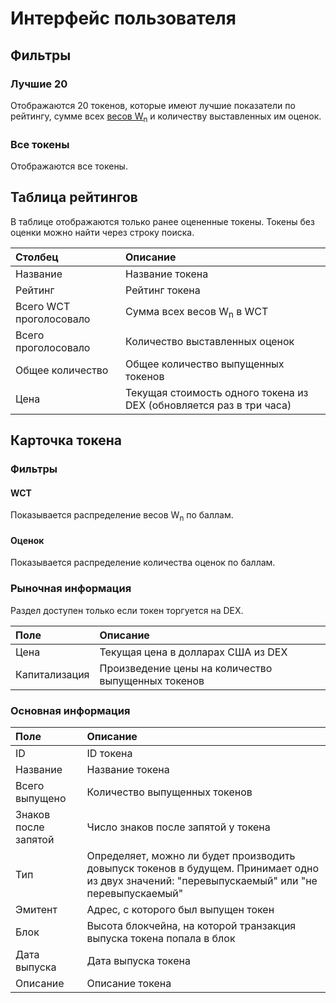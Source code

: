 # Интерфейс пользователя

## Фильтры

### Лучшие 20

Отображаются 20 токенов, которые имеют лучшие показатели по рейтингу, сумме всех [весов W<sub>n</sub>](/waves-token-rating/rating-formula.md) и количеству выставленных им оценок.

### Все токены

Отображаются все токены.

## Таблица рейтингов

В таблице отображаются только ранее оцененные токены. Токены без оценки можно найти через строку поиска.

| Столбец | Описание |
| :--- | :--- |
| Название | Название токена |
| Рейтинг | Рейтинг токена |
| Всего WCT проголосовало | Сумма всех весов W<sub>n</sub> в WCT |
| Всего проголосовало | Количество выставленных оценок |
| Общее количество | Общее количество выпущенных токенов |
| Цена | Текущая стоимость одного токена из DEX (обновляется раз в три часа) |

## Карточка токена

### Фильтры

#### WCT

Показывается распределение весов W<sub>n</sub> по баллам.

#### Оценок

Показывается распределение количества оценок по баллам.

### Рыночная информация

Раздел доступен только если токен торгуется на DEX.

| Поле | Описание |
| :--- | :--- |
| Цена | Текущая цена в долларах США из DEX |
| Капитализация | Произведение цены на количество выпущенных токенов |

### Основная информация

| Поле | Описание |
| :--- | :--- |
| ID | ID токена |
| Название | Название токена |
| Всего выпущено | Количество выпущенных токенов |
| Знаков после запятой | Число  знаков после запятой у токена |
| Тип | Определяет, можно ли будет производить довыпуск токенов в будущем. Принимает одно из двух значений: "перевыпускаемый" или "не перевыпускаемый" |
| Эмитент | Адрес, с которого был выпущен токен |
| Блок | Высота блокчейна, на которой транзакция выпуска токена попала в блок |
| Дата выпуска | Дата выпуска токена |
| Описание | Описание токена |
